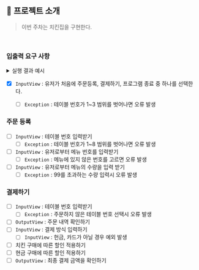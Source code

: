## 🚀 프로젝트 소개
> 이번 주차는 치킨집을 구현한다.
>
<br>

### 입출력 요구 사항

<details>
    <summary>실행 결과 예시</summary>
    <div markdown="1">

```

```

<br>
</div>
</details>

- [x] `InputView` : 유저가 처음에 주문등록, 결제하기, 프로그램 종료 중 하나를 선택한다.
  - [ ] `Exception` : 테이블 번호가 1~3 범위를 벗어나면 오류 발생


### 주문 등록
- [ ] `InputView` : 테이블 번호 입력받기
  - [ ] `Exception` : 테이블 번호가 1~8 범위를 벗어나면 오류 발생
- [ ] `InputView` : 유저로부터 메뉴 번호를 입력받기
    - [ ] `Exception` : 메뉴에 있지 않은 번호를 고르면 오류 발생
- [ ] `InputView` : 유저로부터 메뉴의 수량을 입력 받기
    - [ ] `Exception` : 99를 초과하는 수량 입력시 오류 발생

### 결제하기
- [ ] `InputView` : 테이블 번호 입력받기
    - [ ] `Exception` : 주문하지 않은 테이블 번호 선택시 오류 발생
- [ ] `OutputView` : 주문 내역 확인하기
- [ ] `InputView` : 결제 방식 입력하기
  - [ ] `InputView` : 헌금, 카드가 아닐 경우 예외 발생
- [ ] 치킨 구매에 따른 할인 적용하기
- [ ] 현금 구매에 따른 할인 적용하기
- [ ] `OutputView` : 최종 결제 금액을 확인하기

